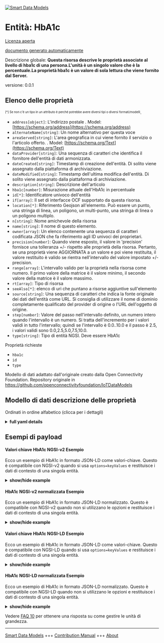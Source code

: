 <!-- 10-Header -->  
[![Smart Data Models](https://smartdatamodels.org/wp-content/uploads/2022/01/SmartDataModels_logo.png "Logo")](https://smartdatamodels.org)  
Entità: HbA1c  
=============<!-- /10-Header -->  
<!-- 15-License -->  
[Licenza aperta](https://github.com/smart-data-models//dataModel.OCF/blob/master/HbA1c/LICENSE.md)  
[documento generato automaticamente](https://docs.google.com/presentation/d/e/2PACX-1vTs-Ng5dIAwkg91oTTUdt8ua7woBXhPnwavZ0FxgR8BsAI_Ek3C5q97Nd94HS8KhP-r_quD4H0fgyt3/pub?start=false&loop=false&delayms=3000#slide=id.gb715ace035_0_60)  
<!-- /15-License -->  
<!-- 20-Description -->  
Descrizione globale: **Questa risorsa descrive le proprietà associate al livello di hba1c di una persona.L'unità è un singolo valore che è la percentuale.La proprietà hba1c è un valore di sola lettura che viene fornito dal Server.**  
versione: 0.0.1  
<!-- /20-Description -->  
<!-- 30-PropertiesList -->  

## Elenco delle proprietà  

<sup><sub>[*] Se non c'è un tipo in un attributo è perché potrebbe avere diversi tipi o diversi formati/modelli</sub></sup>.  
- `address[object]`: L'indirizzo postale  . Model: [https://schema.org/address](https://schema.org/address)- `alternateName[string]`: Un nome alternativo per questa voce  - `areaServed[string]`: L'area geografica in cui viene fornito il servizio o l'articolo offerto.  . Model: [https://schema.org/Text](https://schema.org/Text)- `dataProvider[string]`: Una sequenza di caratteri che identifica il fornitore dell'entità di dati armonizzata.  - `dateCreated[string]`: Timestamp di creazione dell'entità. Di solito viene assegnato dalla piattaforma di archiviazione.  - `dateModified[string]`: Timestamp dell'ultima modifica dell'entità. Di solito viene assegnato dalla piattaforma di archiviazione.  - `description[string]`: Descrizione dell'articolo  - `hba1c[number]`: Misurazione attuale dell'HbA1c in percentuale  - `id[*]`: Identificatore univoco dell'entità  - `if[array]`: Il set di interfacce OCF supportato da questa risorsa.  - `location[*]`: Riferimento Geojson all'elemento. Può essere un punto, una stringa di linea, un poligono, un multi-punto, una stringa di linea o un poligono multiplo.  - `n[string]`: Nome amichevole della risorsa  - `name[string]`: Il nome di questo elemento.  - `owner[array]`: Un elenco contenente una sequenza di caratteri codificata JSON che fa riferimento agli ID univoci dei proprietari.  - `precision[number]`: Quando viene esposto, il valore in 'precision' fornisce una tolleranza +/- rispetto alle proprietà della risorsa. Pertanto, se una proprietà viene AGGIORNATA a un valore e poi viene restituita, il valore restituito è valido se rientra nell'intervallo del valore impostato +/- precision.  - `range[array]`: L'intervallo valido per la proprietà nella risorsa come numero. Il primo valore della matrice è il valore minimo, il secondo valore della matrice è il valore massimo.  - `rt[array]`: Tipo di risorsa  - `seeAlso[*]`: elenco di uri che puntano a risorse aggiuntive sull'elemento  - `source[string]`: Una sequenza di caratteri che indica la fonte originale dei dati dell'entità come URL. Si consiglia di utilizzare il nome di dominio completamente qualificato del provider di origine o l'URL dell'oggetto di origine.  - `step[number]`: Valore del passo nell'intervallo definito, un numero intero quando l'intervallo è un numero.  Si tratta dell'incremento per i valori validi in tutto l'intervallo; quindi se l'intervallo è 0.0..10.0 e il passo è 2.5, i valori validi sono 0.0,2.5,5.0,7.5,10.0.  - `type[string]`: Tipo di entità NGSI. Deve essere HbA1c  <!-- /30-PropertiesList -->  
<!-- 35-RequiredProperties -->  
Proprietà richieste  
- `hba1c`  - `id`  - `type`  <!-- /35-RequiredProperties -->  
<!-- 40-RequiredProperties -->  
Modello di dati adattato dall'originale creato dalla Open Connectivity Foundation. Repository originale in https://github.com/openconnectivityfoundation/IoTDataModels  
<!-- /40-RequiredProperties -->  
<!-- 50-DataModelHeader -->  
## Modello di dati descrizione delle proprietà  
Ordinati in ordine alfabetico (clicca per i dettagli)  
<!-- /50-DataModelHeader -->  
<!-- 60-ModelYaml -->  
<details><summary><strong>full yaml details</strong></summary>    
```yaml  
HbA1c:    
  description: 'This Resource describes the Properties associated with a person''s hba1c level.The unit is a single value that is percentage.The hba1c Property is a read-only value that is provided by the Server.'    
  properties:    
    address:    
      description: 'The mailing address'    
      properties:    
        addressCountry:    
          description: 'Property. The country. For example, Spain. Model:''https://schema.org/addressCountry'''    
          type: string    
        addressLocality:    
          description: 'Property. The locality in which the street address is, and which is in the region. Model:''https://schema.org/addressLocality'''    
          type: string    
        addressRegion:    
          description: 'Property. The region in which the locality is, and which is in the country. Model:''https://schema.org/addressRegion'''    
          type: string    
        postOfficeBoxNumber:    
          description: 'Property. The post office box number for PO box addresses. For example, 03578. Model:''https://schema.org/postOfficeBoxNumber'''    
          type: string    
        postalCode:    
          description: 'Property. The postal code. For example, 24004. Model:''https://schema.org/https://schema.org/postalCode'''    
          type: string    
        streetAddress:    
          description: 'Property. The street address. Model:''https://schema.org/streetAddress'''    
          type: string    
      type: object    
      x-ngsi:    
        model: https://schema.org/address    
        type: Property    
    alternateName:    
      description: 'An alternative name for this item'    
      type: string    
      x-ngsi:    
        type: Property    
    areaServed:    
      description: 'The geographic area where a service or offered item is provided'    
      type: string    
      x-ngsi:    
        model: https://schema.org/Text    
        type: Property    
    dataProvider:    
      description: 'A sequence of characters identifying the provider of the harmonised data entity.'    
      type: string    
      x-ngsi:    
        type: Property    
    dateCreated:    
      description: 'Entity creation timestamp. This will usually be allocated by the storage platform.'    
      format: date-time    
      type: string    
      x-ngsi:    
        type: Property    
    dateModified:    
      description: 'Timestamp of the last modification of the entity. This will usually be allocated by the storage platform.'    
      format: date-time    
      type: string    
      x-ngsi:    
        type: Property    
    description:    
      description: 'A description of this item'    
      type: string    
      x-ngsi:    
        type: Property    
    hba1c:    
      description: 'Current HbA1c measurement in percentage'    
      maximum: 100.0    
      minimum: 0.0    
      readOnly: true    
      type: number    
      x-ngsi:    
        type: Property    
    id:    
      anyOf: &hba1c_-_properties_-_owner_-_items_-_anyof    
        - description: 'Property. Identifier format of any NGSI entity'    
          maxLength: 256    
          minLength: 1    
          pattern: ^[\w\-\.\{\}\$\+\*\[\]`|~^@!,:\\]+$    
          type: string    
        - description: 'Property. Identifier format of any NGSI entity'    
          format: uri    
          type: string    
      description: 'Unique identifier of the entity'    
      x-ngsi:    
        type: Property    
    if:    
      description: 'The OCF Interface set supported by this Resource'    
      items:    
        enum:    
          - oic.if.s    
          - oic.if.baseline    
        maxLength: 64    
        type: string    
      minItems: 1    
      readOnly: true    
      type: array    
      uniqueItems: true    
      x-ngsi:    
        type: Property    
    location:    
      description: 'Geojson reference to the item. It can be Point, LineString, Polygon, MultiPoint, MultiLineString or MultiPolygon'    
      oneOf:    
        - description: 'GeoProperty. Geojson reference to the item. Point'    
          properties:    
            bbox:    
              items:    
                type: number    
              minItems: 4    
              type: array    
            coordinates:    
              items:    
                type: number    
              minItems: 2    
              type: array    
            type:    
              enum:    
                - Point    
              type: string    
          required:    
            - type    
            - coordinates    
          title: 'GeoJSON Point'    
          type: object    
        - description: 'GeoProperty. Geojson reference to the item. LineString'    
          properties:    
            bbox:    
              items:    
                type: number    
              minItems: 4    
              type: array    
            coordinates:    
              items:    
                items:    
                  type: number    
                minItems: 2    
                type: array    
              minItems: 2    
              type: array    
            type:    
              enum:    
                - LineString    
              type: string    
          required:    
            - type    
            - coordinates    
          title: 'GeoJSON LineString'    
          type: object    
        - description: 'GeoProperty. Geojson reference to the item. Polygon'    
          properties:    
            bbox:    
              items:    
                type: number    
              minItems: 4    
              type: array    
            coordinates:    
              items:    
                items:    
                  items:    
                    type: number    
                  minItems: 2    
                  type: array    
                minItems: 4    
                type: array    
              type: array    
            type:    
              enum:    
                - Polygon    
              type: string    
          required:    
            - type    
            - coordinates    
          title: 'GeoJSON Polygon'    
          type: object    
        - description: 'GeoProperty. Geojson reference to the item. MultiPoint'    
          properties:    
            bbox:    
              items:    
                type: number    
              minItems: 4    
              type: array    
            coordinates:    
              items:    
                items:    
                  type: number    
                minItems: 2    
                type: array    
              type: array    
            type:    
              enum:    
                - MultiPoint    
              type: string    
          required:    
            - type    
            - coordinates    
          title: 'GeoJSON MultiPoint'    
          type: object    
        - description: 'GeoProperty. Geojson reference to the item. MultiLineString'    
          properties:    
            bbox:    
              items:    
                type: number    
              minItems: 4    
              type: array    
            coordinates:    
              items:    
                items:    
                  items:    
                    type: number    
                  minItems: 2    
                  type: array    
                minItems: 2    
                type: array    
              type: array    
            type:    
              enum:    
                - MultiLineString    
              type: string    
          required:    
            - type    
            - coordinates    
          title: 'GeoJSON MultiLineString'    
          type: object    
        - description: 'GeoProperty. Geojson reference to the item. MultiLineString'    
          properties:    
            bbox:    
              items:    
                type: number    
              minItems: 4    
              type: array    
            coordinates:    
              items:    
                items:    
                  items:    
                    items:    
                      type: number    
                    minItems: 2    
                    type: array    
                  minItems: 4    
                  type: array    
                type: array    
              type: array    
            type:    
              enum:    
                - MultiPolygon    
              type: string    
          required:    
            - type    
            - coordinates    
          title: 'GeoJSON MultiPolygon'    
          type: object    
      x-ngsi:    
        type: GeoProperty    
    n:    
      description: 'Friendly name of the Resource'    
      maxLength: 64    
      readOnly: true    
      type: string    
      x-ngsi:    
        type: Property    
    name:    
      description: 'The name of this item.'    
      type: string    
      x-ngsi:    
        type: Property    
    owner:    
      description: 'A List containing a JSON encoded sequence of characters referencing the unique Ids of the owner(s)'    
      items:    
        anyOf: *hba1c_-_properties_-_owner_-_items_-_anyof    
        description: 'Property. Unique identifier of the entity'    
      type: array    
      x-ngsi:    
        type: Property    
    precision:    
      description: 'When exposed the value in ''precision'' provides a +/- tolerance against the Properties in the Resource. Thus if a Property is UPDATED to a value and that Property then RETRIEVED, the RETRIEVED value is valid if in the range of the set value +/- precision'    
      readOnly: true    
      type: number    
      x-ngsi:    
        type: Property    
    range:    
      description: 'The valid range for the Property in the Resource as a number. The first value in the array is the minimum value, the second value in the array is the maximum value.'    
      items:    
        type: number    
      maxItems: 2    
      minItems: 2    
      readOnly: true    
      type: array    
      x-ngsi:    
        type: Property    
    rt:    
      description: 'Resource Type'    
      items:    
        enum:    
          - oic.r.glucose.hba1c    
        maxLength: 64    
        type: string    
      minItems: 1    
      readOnly: true    
      type: array    
      uniqueItems: true    
      x-ngsi:    
        type: Property    
    seeAlso:    
      description: 'list of uri pointing to additional resources about the item'    
      oneOf:    
        - items:    
            format: uri    
            type: string    
          minItems: 1    
          type: array    
        - format: uri    
          type: string    
      x-ngsi:    
        type: Property    
    source:    
      description: 'A sequence of characters giving the original source of the entity data as a URL. Recommended to be the fully qualified domain name of the source provider, or the URL to the source object.'    
      type: string    
      x-ngsi:    
        type: Property    
    step:    
      description: 'Step value across the defined range an integer when the range is a number.  This is the increment for valid values across the range; so if range is 0.0..10.0 and step is 2.5 then valid values are 0.0,2.5,5.0,7.5,10.0.'    
      readOnly: true    
      type: number    
      x-ngsi:    
        type: Property    
    type:    
      description: 'NGSI entity type. It has to be HbA1c'    
      enum:    
        - HbA1c    
      type: string    
      x-ngsi:    
        type: Property    
  required:    
    - hba1c    
    - id    
    - type    
  type: object    
  x-derived-from: https://raw.githubusercontent.com/openconnectivityfoundation/IoTDataModels/master/GlucoseHbA1cResURI.swagger.json    
  x-disclaimer: 'Redistribution and use in source and binary forms, with or without modification, are permitted  provided that the license conditions are met. Copyleft (c) 2021 Contributors to Smart Data Models Program'    
  x-license-url: https://github.com/smart-data-models/dataModel.OCF/blob/master/HbA1c/LICENSE.md    
  x-model-schema: https://smart-data-models.github.io/dataModel.OCF/HbA1c/schema.json    
  x-model-tags: OCF    
  x-version: 0.0.1    
```  
</details>    
<!-- /60-ModelYaml -->  
<!-- 70-MiddleNotes -->  
<!-- /70-MiddleNotes -->  
<!-- 80-Examples -->  
## Esempi di payload  
#### Valori chiave HbA1c NGSI-v2 Esempio  
Ecco un esempio di HbA1c in formato JSON-LD come valori-chiave. Questo è compatibile con NGSI-v2 quando si usa `options=keyValues` e restituisce i dati di contesto di una singola entità.  
<details><summary><strong>show/hide example</strong></summary>    
```json  
{  
  "id": "urn:ngsi-ld:HbA1c:id:UWED:68312299",  
  "dateCreated": "1977-01-27T17:50:21Z",  
  "dateModified": "1993-11-12T19:53:01Z",  
  "source": "Strong option relationship fact. Item kitchen pass show. Meeting personal upon.",  
  "name": "Picture physical reason break glass. Small step lose above capital his.",  
  "alternateName": "Opportunity first show main particular life. Individual back these note. Box foreign surface reality think.",  
  "description": "Real expect however prevent song design behind. Three finish manage religious present. There this process meet who.",  
  "dataProvider": "So seem office. By president alone fight economic production school few.",  
  "owner": [  
    "urn:ngsi-ld:HbA1c:items:ZRBL:34609429",  
    "urn:ngsi-ld:HbA1c:items:IRSV:73111056"  
  ],  
  "seeAlso": [  
    "urn:ngsi-ld:HbA1c:items:NWVA:01008160",  
    "urn:ngsi-ld:HbA1c:items:NIJP:00792290"  
  ],  
  "location": {  
    "type": "Point",  
    "coordinates": [  
      -18.431417,  
      -61.000553  
    ]  
  },  
  "address": {  
    "streetAddress": "Popular hold wear notice. Defense head professional win reduce.",  
    "addressLocality": "Security rock production public rather movie return base. Agreement national TV leave around international. Agency nice face low.",  
    "addressRegion": "Daughter south safe quickly about. Could language traditional soldier growth week better security.",  
    "addressCountry": "Vote work continue that into imagine example. White character last popular fish and. Rate identify issue here possible.",  
    "postalCode": "Low job clear free. Case yard fund majority training.",  
    "postOfficeBoxNumber": "Sure up theory all assume. Nature act enjoy however option industry."  
  },  
  "areaServed": "Leg off foreign recent if lot pull. Product majority seven market blue one skill this.",  
  "rt": [  
    "oic.r.glucose.hba1c",  
    "oic.r.glucose.hba1c"  
  ],  
  "hba1c": {  
    "type": "Property",  
    "value": 67.1  
  },  
  "range": [  
    553.7,  
    255.0  
  ],  
  "step": {  
    "type": "Property",  
    "value": 342.7  
  },  
  "precision": {  
    "type": "Property",  
    "value": 978.5  
  },  
  "n": "Show front know total soldier spring him. Whatever guy like husband three. Finally Congress teacher partner usually.",  
  "if": [  
    "oic.if.s",  
    "oic.if.s"  
  ],  
  "type": "HbA1c"  
}  
```  
</details>  
#### HbA1c NGSI-v2 normalizzata Esempio  
Ecco un esempio di HbA1c in formato JSON-LD normalizzato. Questo è compatibile con NGSI-v2 quando non si utilizzano le opzioni e restituisce i dati di contesto di una singola entità.  
<details><summary><strong>show/hide example</strong></summary>    
```json  
{  
  "id": {  
    "type": "string",  
    "value": "urn:ngsi-ld:HbA1c:id:UWED:68312299"  
  },  
  "dateCreated": {  
    "format": "date-time",  
    "type": "string",  
    "value": "1977-01-27T17:50:21Z"  
  },  
  "dateModified": {  
    "format": "date-time",  
    "type": "string",  
    "value": "1993-11-12T19:53:01Z"  
  },  
  "source": {  
    "type": "string",  
    "value": "Strong option relationship fact. Item kitchen pass show. Meeting personal upon."  
  },  
  "name": {  
    "type": "string",  
    "value": "Picture physical reason break glass. Small step lose above capital his."  
  },  
  "alternateName": {  
    "type": "string",  
    "value": "Opportunity first show main particular life. Individual back these note. Box foreign surface reality think."  
  },  
  "description": {  
    "type": "string",  
    "value": "Real expect however prevent song design behind. Three finish manage religious present. There this process meet who."  
  },  
  "dataProvider": {  
    "type": "string",  
    "value": "So seem office. By president alone fight economic production school few."  
  },  
  "owner": {  
    "type": "array",  
    "value": [  
      "urn:ngsi-ld:HbA1c:items:ZRBL:34609429",  
      "urn:ngsi-ld:HbA1c:items:IRSV:73111056"  
    ]  
  },  
  "seeAlso": {  
    "type": "array",  
    "value": [  
      "urn:ngsi-ld:HbA1c:items:NWVA:01008160",  
      "urn:ngsi-ld:HbA1c:items:NIJP:00792290"  
    ]  
  },  
  "location": {  
    "type": "object",  
    "value": {  
      "type": "Point",  
      "coordinates": [  
        -18.431417,  
        -61.000553  
      ]  
    }  
  },  
  "address": {  
    "type": "object",  
    "value": {  
      "streetAddress": "Popular hold wear notice. Defense head professional win reduce.",  
      "addressLocality": "Security rock production public rather movie return base. Agreement national TV leave around international. Agency nice face low.",  
      "addressRegion": "Daughter south safe quickly about. Could language traditional soldier growth week better security.",  
      "addressCountry": "Vote work continue that into imagine example. White character last popular fish and. Rate identify issue here possible.",  
      "postalCode": "Low job clear free. Case yard fund majority training.",  
      "postOfficeBoxNumber": "Sure up theory all assume. Nature act enjoy however option industry."  
    }  
  },  
  "areaServed": {  
    "type": "string",  
    "value": "Leg off foreign recent if lot pull. Product majority seven market blue one skill this."  
  },  
  "rt": {  
    "type": "array",  
    "value": [  
      "oic.r.glucose.hba1c",  
      "oic.r.glucose.hba1c"  
    ]  
  },  
  "hba1c": {  
    "type": "object",  
    "value": {  
      "type": "Property",  
      "value": 67.1  
    }  
  },  
  "range": {  
    "type": "array",  
    "value": [  
      553.7,  
      255.0  
    ]  
  },  
  "step": {  
    "type": "object",  
    "value": {  
      "type": "Property",  
      "value": 342.7  
    }  
  },  
  "precision": {  
    "type": "object",  
    "value": {  
      "type": "Property",  
      "value": 978.5  
    }  
  },  
  "n": {  
    "type": "string",  
    "value": "Show front know total soldier spring him. Whatever guy like husband three. Finally Congress teacher partner usually."  
  },  
  "if": {  
    "type": "array",  
    "value": [  
      "oic.if.s",  
      "oic.if.s"  
    ]  
  },  
  "type": {  
    "type": "string",  
    "value": "HbA1c"  
  }  
}  
```  
</details>  
#### Valori chiave HbA1c NGSI-LD Esempio  
Ecco un esempio di HbA1c in formato JSON-LD come valori-chiave. Questo è compatibile con NGSI-LD quando si usa `options=keyValues` e restituisce i dati di contesto di una singola entità.  
<details><summary><strong>show/hide example</strong></summary>    
```json  
{  
    "id": "urn:ngsi-ld:HbA1c:id:UWED:68312299",  
    "dateCreated": "1977-01-27T17:50:21Z",  
    "dateModified": "1993-11-12T19:53:01Z",  
    "source": "Strong option relationship fact. Item kitchen pass show. Meeting personal upon.",  
    "name": "Picture physical reason break glass. Small step lose above capital his.",  
    "alternateName": "Opportunity first show main particular life. Individual back these note. Box foreign surface reality think.",  
    "description": "Real expect however prevent song design behind. Three finish manage religious present. There this process meet who.",  
    "dataProvider": "So seem office. By president alone fight economic production school few.",  
    "owner": [  
        "urn:ngsi-ld:HbA1c:items:ZRBL:34609429",  
        "urn:ngsi-ld:HbA1c:items:IRSV:73111056"  
    ],  
    "seeAlso": [  
        "urn:ngsi-ld:HbA1c:items:NWVA:01008160",  
        "urn:ngsi-ld:HbA1c:items:NIJP:00792290"  
    ],  
    "location": {  
        "type": "Point",  
        "coordinates": [  
            -18.431417,  
            -61.000553  
        ]  
    },  
    "address": {  
        "streetAddress": "Popular hold wear notice. Defense head professional win reduce.",  
        "addressLocality": "Security rock production public rather movie return base. Agreement national TV leave around international. Agency nice face low.",  
        "addressRegion": "Daughter south safe quickly about. Could language traditional soldier growth week better security.",  
        "addressCountry": "Vote work continue that into imagine example. White character last popular fish and. Rate identify issue here possible.",  
        "postalCode": "Low job clear free. Case yard fund majority training.",  
        "postOfficeBoxNumber": "Sure up theory all assume. Nature act enjoy however option industry."  
    },  
    "areaServed": "Leg off foreign recent if lot pull. Product majority seven market blue one skill this.",  
    "rt": [  
        "oic.r.glucose.hba1c",  
        "oic.r.glucose.hba1c"  
    ],  
    "hba1c": {  
        "type": "Property",  
        "value": 67.1  
    },  
    "range": [  
        553.7,  
        255.0  
    ],  
    "step": {  
        "type": "Property",  
        "value": 342.7  
    },  
    "precision": {  
        "type": "Property",  
        "value": 978.5  
    },  
    "n": "Show front know total soldier spring him. Whatever guy like husband three. Finally Congress teacher partner usually.",  
    "if": [  
        "oic.if.s",  
        "oic.if.s"  
    ],  
    "type": "HbA1c",  
    "@context": [  
        "https://smartdatamodels.org/context.jsonld",  
        "https://raw.githubusercontent.com/smart-data-models/dataModel.OCF/master/context.jsonld"  
    ]  
}  
```  
</details>  
#### HbA1c NGSI-LD normalizzata Esempio  
Ecco un esempio di HbA1c in formato JSON-LD normalizzato. Questo è compatibile con NGSI-LD quando non si utilizzano le opzioni e restituisce i dati di contesto di una singola entità.  
<details><summary><strong>show/hide example</strong></summary>    
```json  
{  
    "id": "urn:ngsi-ld:HbA1c:id:RCVD:88651516",  
    "dateCreated": {  
        "type": "Property",  
        "value": {  
            "@type": "DateTime",  
            "@value": "2016-03-12T15:26:00Z"  
        }  
    },  
    "dateModified": {  
        "type": "Property",  
        "value": {  
            "@type": "DateTime",  
            "@value": "1977-04-24T02:09:01Z"  
        }  
    },  
    "source": {  
        "type": "Property",  
        "value": "Need fine customer apply notice staff let campaign. About young eat field yeah realize hot. Loss sort window gun girl."  
    },  
    "name": {  
        "type": "Property",  
        "value": "Market life mother military. Police happy he time subject anyone. Method small full bill newspaper even environmental."  
    },  
    "alternateName": {  
        "type": "Property",  
        "value": "Summer travel draw game another. Think process serve low all above clearly."  
    },  
    "description": {  
        "type": "Property",  
        "value": "Oil modern least Congress even machine. Someone surface peace concern size. Today join night officer section source argue natural."  
    },  
    "dataProvider": {  
        "type": "Property",  
        "value": "Key top close listen article usually experience above. Nation appear more party sport. American which education. Wide local another term room."  
    },  
    "owner": {  
        "type": "Property",  
        "value": [  
            "urn:ngsi-ld:HbA1c:items:PZWR:06990420",  
            "urn:ngsi-ld:HbA1c:items:MBAS:58596912"  
        ]  
    },  
    "seeAlso": {  
        "type": "Property",  
        "value": [  
            "urn:ngsi-ld:HbA1c:items:OOXY:11821113"  
        ]  
    },  
    "location": {  
        "type": "Property",  
        "value": {  
            "type": "Point",  
            "coordinates": [  
                15.365764,  
                -119.004517  
            ]  
        }  
    },  
    "address": {  
        "type": "Property",  
        "value": {  
            "streetAddress": "Focus option scene throughout question resource. Month car lead drug raise young. Something PM second certainly shake.",  
            "addressLocality": "Carry friend assume huge lot. Evidence church political organization join kid what. Voice party appear but free.",  
            "addressRegion": "Establish research far central likely. Range lawyer still mean box star. Strong people wear magazine.",  
            "addressCountry": "Run whom myself close. Son technology tell probably member watch kid former. Candidate certainly investment laugh opportunity trip positive.",  
            "postalCode": "Relationship bed over whatever peace TV throw. Building when local easy result officer ever.",  
            "postOfficeBoxNumber": "Great turn thought leg skill. Tree man ago task amount. Kind year interest training society economy leave."  
        }  
    },  
    "areaServed": {  
        "type": "Property",  
        "value": "Product successful your receive white management. Put professor because. Over like wall billion."  
    },  
    "rt": {  
        "type": "Property",  
        "value": [  
            "oic.r.glucose.hba1c"  
        ]  
    },  
    "hba1c": {  
        "type": "Property",  
        "value": 11.5  
    },  
    "range": {  
        "type": "Property",  
        "value": [  
            598.6,  
            395.9  
        ]  
    },  
    "step": {  
        "type": "Property",  
        "value": 941.6  
    },  
    "precision": {  
        "type": "Property",  
        "value": 659.1  
    },  
    "n": {  
        "type": "Property",  
        "value": "Field notice idea professor draw dark heavy. Well ago room floor me successful."  
    },  
    "if": {  
        "type": "Property",  
        "value": [  
            "oic.if.s"  
        ]  
    },  
    "type": "HbA1c",  
    "@context": [  
        "https://smartdatamodels.org/context.jsonld",  
        "https://raw.githubusercontent.com/smart-data-models/dataModel.OCF/master/context.jsonld"  
    ]  
}  
```  
</details><!-- /80-Examples -->  
<!-- 90-FooterNotes -->  
<!-- /90-FooterNotes -->  
<!-- 95-Units -->  
Vedere [FAQ 10](https://smartdatamodels.org/index.php/faqs/) per ottenere una risposta su come gestire le unità di grandezza.  
<!-- /95-Units -->  
<!-- 97-LastFooter -->  
---  
[Smart Data Models](https://smartdatamodels.org) +++ [Contribution Manual](https://bit.ly/contribution_manual) +++ [About](https://bit.ly/Introduction_SDM)<!-- /97-LastFooter -->  
